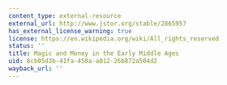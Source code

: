```yaml
---
content_type: external-resource
external_url: http://www.jstor.org/stable/2865957
has_external_license_warning: true
license: https://en.wikipedia.org/wiki/All_rights_reserved
status: ''
title: Magic and Money in the Early Middle Ages
uid: 8cb05d3b-41fa-450a-a012-26b872a504d2
wayback_url: ''
---
```

